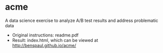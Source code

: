 # acme
A data science exercise to analyze A/B test results and address problematic data

* Original instructions: readme.pdf
* Result: index.html, which can be viewed at http://benspaul.github.io/acme/
